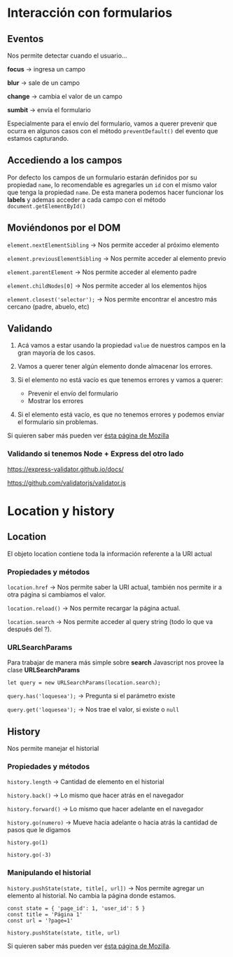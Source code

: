 # Interacción con formularios

## Eventos

Nos permite detectar cuando el usuario...

**focus** → ingresa un campo

**blur** → sale de un campo

**change** → cambia el valor de un campo

**sumbit** → envía el formulario

Especialmente para el envío del formulario, vamos a querer prevenir que ocurra en algunos casos con el método `preventDefault()` del evento que estamos capturando.

## Accediendo a los campos

Por defecto los campos de un formulario estarán definidos por su propiedad `name`, lo recomendable es agregarles un `id` con el mismo valor que tenga la propiedad `name`. De esta manera podemos hacer funcionar los **labels** y ademas acceder a cada campo con el método `document.getElementById()`

## Moviéndonos por el DOM

`element.nextElementSibling` → Nos permite acceder al próximo elemento

`element.previousElementSibling` → Nos permite acceder al elemento previo

`element.parentElement` → Nos permite acceder al elemento padre

`element.childNodes[0]` → Nos permite acceder al los elementos hijos

`element.closest('selector');` → Nos permite encontrar el ancestro más cercano (padre, abuelo, etc)

## Validando

1. Acá vamos a estar usando la propiedad `value` de nuestros campos en la gran mayoría de los casos.

2. Vamos a querer tener algún elemento donde almacenar los errores.

3. Si el elemento no está vacío es que tenemos errores y vamos a querer:
    - Prevenir el envío del formulario
    - Mostrar los errores

4. Si el elemento está vacío, es que no tenemos errores y podemos enviar el formulario sin problemas.

Si quieren saber más pueden ver [ésta página de Mozilla](https://developer.mozilla.org/es/docs/Learn/HTML/Forms/Validacion_formulario_datos)

### Validando si tenemos Node + Express del otro lado

https://express-validator.github.io/docs/

https://github.com/validatorjs/validator.js


# Location y history

## Location

El objeto location contiene toda la información referente a la URI actual

### Propiedades y métodos

`location.href` → Nos permite saber la URI actual, también nos permite ir a otra página si cambiamos el valor.

`location.reload()` → Nos permite recargar la página actual.

`location.search` → Nos permite acceder al query string (todo lo que va después del ?).

### URLSearchParams

Para trabajar de manera más simple sobre **search** Javascript nos provee la clase **URLSearchParams**

`let query = new URLSearchParams(location.search);`

`query.has('loquesea');` → Pregunta si el parámetro existe

`query.get('loquesea');` → Nos trae el valor, si existe o `null`

## History

Nos permite manejar el historial

### Propiedades y métodos

`history.length` → Cantidad de elemento en el historial

`history.back()` → Lo mismo que hacer atrás en el navegador

`history.forward()` → Lo mismo que hacer adelante en el navegador

`history.go(numero)` → Mueve hacia adelante o hacia atrás la cantidad de pasos que le digamos

`history.go(1)`

`history.go(-3)`

### Manipulando el historial


`history.pushState(state, title[, url])` → Nos permite agregar un elemento al historial. No cambia la página donde estamos.

```
const state = { 'page_id': 1, 'user_id': 5 }
const title = 'Página 1'
const url = '?page=1'

history.pushState(state, title, url)
```

Si quieren saber más pueden ver [ésta página de Mozilla](https://developer.mozilla.org/es/docs/DOM/Manipulando_el_historial_del_navegador).